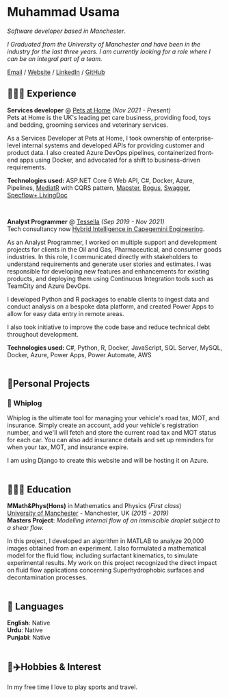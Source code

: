 # Muhammad Usama

_Software developer based in Manchester_.

_I Graduated from the University of Manchester and have been in the industry for the last three years. I am currently looking for a role where I can be an integral part of a team._

[Email](mailto:muhammadusama02@hotmail.co.uk) / [Website](https://usamaa9.github.io/) / [LinkedIn](https://www.linkedin.com/in/mh-usama/) / [GitHub](https://github.com/usamaa9/)

## 👨🏽‍💻 Experience

**Services developer** @ [Pets at Home](https://www.petsathome.com/) _(Nov 2021 - Present)_ <br>
Pets at Home is the UK's leading pet care business, providing food, toys and bedding, grooming services and veterinary services.

As a Services Developer at Pets at Home, I took ownership of enterprise-level internal systems and developed APIs for providing customer and product data. I also created Azure DevOps pipelines, containerized front-end apps using Docker, and advocated for a shift to business-driven requirements.

**Technologies used:** ASP.NET Core 6 Web API, C#, Docker, Azure, Pipelines, [MediatR](https://github.com/jbogard/MediatR) with CQRS pattern, [Mapster](https://github.com/MapsterMapper/Mapster), [Bogus](https://github.com/bchavez/Bogus), [Swagger](https://swagger.io/), [Specflow+ LivingDoc](https://specflow.org/)



<br>

**Analyst Programmer** @ [Tessella](https://www.tessella.com/) _(Sep 2019 - Nov 2021)_ <br>
Tech consultancy now [Hybrid Intelligence in Capegemini Engineering](https://www.capgemini.com/gb-en/solutions/data-driven-rd-engineering-manufacturing-operations/).

As an Analyst Programmer, I worked on multiple support and development projects for clients in the Oil and Gas, Pharmaceutical, and consumer goods industries. In this role, I communicated directly with stakeholders to understand requirements and generate user stories and estimates. I was responsible for developing new features and enhancements for existing products, and deploying them using Continuous Integration tools such as TeamCity and Azure DevOps.

I developed Python and R packages to enable clients to ingest data and conduct analysis on a bespoke data platform, and created Power Apps to allow for easy data entry in remote areas.

I also took initiative to improve the code base and reduce technical debt throughout development.

**Technologies used:** C#, Python, R, Docker, JavaScript, SQL Server, MySQL, Docker, Azure, Power Apps, Power Automate, AWS
<br><br>

## 🥽Personal Projects
### 🚗 Whiplog

Whiplog is the ultimate tool for managing your vehicle's road tax, MOT, and insurance. Simply create an account, add your vehicle's registration number, and we'll will fetch and store the current road tax and MOT status for each car. You can also add insurance details and set up reminders for when your tax, MOT, and insurance expire.

I am using Django to create this website and will be hosting it on Azure.
<br><br>


## 👨🏽‍🎓 Education

**MMath&Phys(Hons)** in Mathematics and Physics (_First class_) <br>
[University of Manchester](https://www.manchester.ac.uk/) - Manchester, UK _(2015 - 2019)_ <br>
**Masters Project**: _Modelling internal flow of an immiscible droplet subject to a shear flow._

In this project, I developed an algorithm in MATLAB to analyze 20,000 images obtained from an experiment. I also formulated a mathematical model for the fluid flow, including surfactant kinematics, to simulate experimental results. My work on this project recognized the direct impact on fluid flow applications concerning Superhydrophobic surfaces and decontamination processes.
<br><br>

## 💬 Languages

**English**: Native <br>
**Urdu**: Native <br>
**Punjabi**: Native
<br><br>

## 🏀✈️Hobbies & Interest
In my free time I love to play sports and travel.

